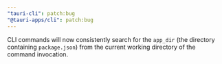 ```yaml
---
"tauri-cli": patch:bug
"@tauri-apps/cli": patch:bug
---
```


CLI commands will now consistently search for the `app_dir` (the directory containing `package.json`) from the current working directory of the command invocation.

